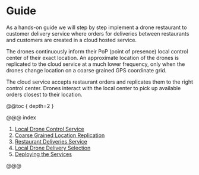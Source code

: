 # Guide

As a hands-on guide we will step by step implement a drone restaurant to customer delivery service where orders for deliveries
between restaurants and customers are created in a cloud hosted service.

The drones continuously inform their PoP (point of presence) local control center of their exact location. An approximate
location of the drones is replicated to the cloud service at a much lower frequency, only when the drones change 
location on a coarse grained GPS coordinate grid.

The cloud service accepts restaurant orders and replicates them to the right control center. Drones interact with
the local center to pick up available orders closest to their location.

@@toc { depth=2 }

@@@ index

1. [Local Drone Control Service](guide/1-local-drone-control-service.md)
2. [Coarse Grained Location Replication](guide/2-drone-location-to-cloud-service.md)
3. [Restaurant Deliveries Service](guide/3-restaurant-deliveries-service.md)
4. [Local Drone Delivery Selection](guide/4-local-drone-delivery-selection.md)
5. [Deploying the Services](guide/5-deploying-the-services.md)

@@@

